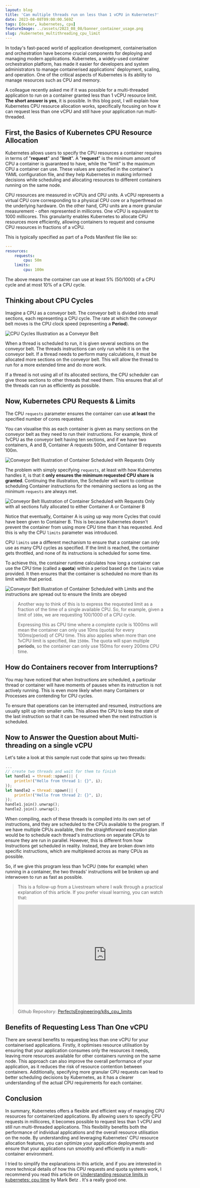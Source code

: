 ```yaml
---
layout: blog
title: 'Can multiple threads run on less than 1 vCPU in Kubernetes?'
date: 2023-08-08T09:00:00.569Z
tags: [docker, kubernetes, cpu]
featureImage: ../assets/2023_08_08/banner_container_usage.png
slug: /kubernetes_multithreading_cpu_limit
---
```


In today's fast-paced world of application development, containerisation and orchestration have become crucial components for deploying and managing modern applications. Kubernetes, a widely-used container orchestration platform, has made it easier for developers and system administrators to manage containerised applications' deployment, scaling, and operation. One of the critical aspects of Kubernetes is its ability to manage resources such as CPU and memory.

A colleague recently asked me if it was possible for a multi-threaded application to run on a container granted less than 1 vCPU resource limit. **The short answer is yes**, it is possible. In this blog post, I will explain how Kubernetes CPU resource allocation works, specifically focusing on how it can request less than one vCPU and still have your application run multi-threaded.

## First, the Basics of Kubernetes CPU Resource Allocation

Kubernetes allows users to specify the CPU resources a container requires in terms of "**request**" and "**limit**". A "**request**" is the minimum amount of CPU a container is guaranteed to have, while the "limit" is the maximum CPU a container can use. These values are specified in the container's YAML configuration file, and they help Kubernetes in making informed decisions while scheduling and allocating resources to different containers running on the same node.

CPU resources are measured in vCPUs and CPU units. A vCPU represents a virtual CPU core corresponding to a physical CPU core or a hyperthread on the underlying hardware. On the other hand, CPU units are a more granular measurement - often represented in millicores. One vCPU is equivalent to 1000 millicores. This granularity enables Kubernetes to allocate CPU resources more efficiently, allowing containers to request and consume CPU resources in fractions of a vCPU.

This is typically specified as part of a Pods Manifest file like so:

```yaml
---
resources:
    requests:
        cpu: 50m
    limits:
        cpu: 100m
```

The above means the container can use at least 5% (50/1000) of a CPU cycle and at most 10% of a CPU cycle.

## Thinking about CPU Cycles
Imagine a CPU as a conveyor belt. The conveyor belt is divided into small sections, each representing a CPU cycle. The rate at which the conveyor belt moves is the CPU clock speed (representing a **Period**).

![CPU Cycles Illustration as a Conveyor Belt](../assets/2023_08_08/cpu_cycles_illustration.png)


When a thread is scheduled to run, it is given several sections on the conveyor belt. The threads instructions can only run while it is on the conveyor belt. If a thread needs to perform many calculations, it must be allocated more sections on the conveyor belt. This will allow the thread to run for a more extended time and do more work.

If a thread is not using all of its allocated sections, the CPU scheduler can give those sections to other threads that need them. This ensures that all of the threads can run as efficiently as possible.

## Now, Kubernetes CPU Requests & Limits

The CPU `requests` parameter ensures the container can use **at least** the specified number of cores requested. 

You can visualise this as each container is given as many sections on the conveyor belt as they need to run their instructions. For example, think of 1vCPU as the conveyor belt having ten sections, and if we have two containers, A and B, Container A requests 500m, and Container B requests 100m.

![Conveyor Belt Illustration of Container Scheduled with Requests Only](../assets/2023_08_08/cpu_cylcles_container_requests_1.png)

The problem with simply specifying `requests`, at least with how Kubernetes handles it, is that it **only ensures the minimum requested CPU share is granted**. Continuing the illustration, the Scheduler will want to continue scheduling Container instructions for the remaining sections as long as the minimum `requests` are always met.

![Conveyor Belt Illustration of Container Scheduled with Requests Only with all sections fully allocated to either Container A or Container B](../assets/2023_08_08/cpu_cylcles_container_requests_2.png)


Notice that eventually, Container A is using up way more Cycles that could have been given to Container B. This is because Kubernetes doesn't prevent the container from using more CPU time than it has requested. And this is why the CPU `limits` parameter was introduced. 

CPU `limits` use a different mechanism to ensure that a container can only use as many CPU cycles as specified. If the limit is reached, the container gets throttled, and none of its instructions is scheduled for some time. 

To achieve this, the container runtime calculates how long a container can use the CPU time (called a **quota**) within a period based on the `limits` value provided. It then ensures that the container is scheduled no more than its limit within that period.

![Conveyor Belt Illustration of Container Scheduled with Limits and the instructions are spread out to ensure the limits are obeyed](../assets/2023_08_08/cpu_cylcles_container_limits_1.png)

> Another way to think of this is to express the requested limit as a fraction of the time of a single available CPU. So, for example, given a limit of `100m`, we are requesting 100/1000 of a CPU cycle.
> 
> Expressing this as CPU time where a complete cycle is 1000ms will mean the container can only use 10ms (quota) for every 100ms(period) of CPU time. This also applies when more than one 1vCPU limit is specified, like `1500m`. The quota will span multiple **periods**, so the container can only use 150ms for every 200ms CPU time.

## How do Containers recover from Interruptions?
You may have noticed that when Instructions are scheduled, a particular thread or container will have moments of pauses when its instruction is not actively running. This is even more likely when many Containers or Processes are contending for CPU cycles. 

To ensure that operations can be interrupted and resumed, instructions are usually split up into smaller units. This allows the CPU to keep the state of the last instruction so that it can be resumed when the next instruction is scheduled.

## Now to Answer the Question about Multi-threading on a single vCPU

Let's take a look at this sample rust code that spins up two threads:
```rust
...
// create two threads and wait for them to finish
let handle1 = thread::spawn(|| {
	println!("Hello from thread 1: {}", i);
});
let handle2 = thread::spawn(|| {
	println!("Hello from thread 2: {}", i);
});
handle1.join().unwrap();
handle2.join().unwrap();
```

When compiling, each of these threads is compiled into its own set of instructions, and they are scheduled to the CPUs available to the program. If we have multiple CPUs available, then the straightforward execution plan would be to schedule each thread's instructions on separate CPUs to ensure they are run in parallel. However, this is different from how Instructions get scheduled in reality. Instead, they are broken down into specific instructions, which are multiplexed across as many CPUs as possible.

So, if we give this program less than 1vCPU (`500m` for example) when running in a container, the two threads' instructions will be broken up and interwoven to run as fast as possible.

> This is a follow-up from a Livestream where I walk through a practical explanation of this article. If you prefer visual learning, you can watch that: 
>
> <iframe width="560" height="315" src="https://www.youtube.com/embed/NZiFTUt_AsQ" title="YouTube video player" frameborder="0" allow="accelerometer; autoplay; clipboard-write; encrypted-media; gyroscope; picture-in-picture; web-share" allowfullscreen></iframe>
>
> Github Repository: [PerfectsEngineering/k8s_cpu_limits ](https://github.com/PerfectsEngineering/k8s_cpu_limits/blob/master/src/README.md)


## Benefits of Requesting Less Than One vCPU

There are several benefits to requesting less than one vCPU for your containerised applications. Firstly, it optimises resource utilisation by ensuring that your application consumes only the resources it needs, leaving more resources available for other containers running on the same node. This approach can also improve the overall performance of your application, as it reduces the risk of resource contention between containers. Additionally, specifying more granular CPU requests can lead to better scheduling decisions by Kubernetes, as it has a clearer understanding of the actual CPU requirements for each container.

## Conclusion

In summary, Kubernetes offers a flexible and efficient way of managing CPU resources for containerized applications. By allowing users to specify CPU requests in millicores, it becomes possible to request less than 1 vCPU and still run multi-threaded applications. This flexibility benefits both the performance of individual applications and the overall resource utilisation on the node. By understanding and leveraging Kubernetes' CPU resource allocation features, you can optimize your application deployments and ensure that your applications run smoothly and efficiently in a multi-container environment.

I tried to simplify the explanations in this article, and if you are interested in more technical details of how this CPU requests and quota systems work, I recommend you read this article on [Understanding resource limits in kubernetes: cpu time](https://medium.com/@betz.mark/understanding-resource-limits-in-kubernetes-cpu-time-9eff74d3161b) by Mark Betz . It's a really good one.